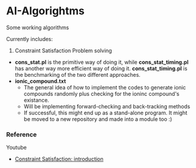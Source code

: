 # AI-Algorightms
Some working algorithms

Currently includes:
1. Constraint Satisfaction Problem solving

 - __cons_stat.pl__ is the primitive way of doing it, while __cons_stat_timing.pl__ has another way more efficient way of doing it. __cons_stat_timing.pl__ is the benchmarking of the two different approaches.
 - __ionic_compound.txt__
   - The general idea of how to implement the codes to generate ionic compounds randomly plus checking for the ioninc compound's existance.
   - Will be implementing forward-checking and back-tracking methods
   - If successful, this might end up as a stand-alone program. It might be moved to a new repository and made into a module too :)

### Reference
Youtube

- [Constraint Satisfaction: introduction](https://www.youtube.com/watch?v=_e64FiDWvqs)
